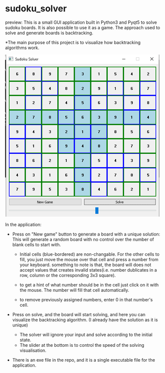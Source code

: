 # sudoku_solver

preview:
This is a small GUI application built in Python3 and Pyqt5 to solve sudoku boards. It is also possible to use it as a game.
The approach used to solve and generate boards is backtracking.

*The main purpose of this project is to visualize how backtracking algorithms work.


 ![GitHub Logo](sudoku_solver.png)


In the application:
  * Press on "New game" button to generate a board with a unique solution:
    This will generate a random board with no control over the number of blank cells to start with.
    
    - Initial cells (blue-bordered) are non-changable. For the other cells to fill, you just move the mouse
      over that cell and press a number from your keyboard. something to note is that, the board will does not accept values that
      creates invalid states(i.e. number dublicates in a row, column or the corresponding 3x3 square).

    - to get a hint of what number should be in the cell just click on it with the mouse. The number will fill that cell automatically.
    - to remove previously assigned numbers, enter 0 in that number's cell.
    
   * Press on solve, and the board will start solving, and here you can visualize the backtracking algorithm. (I already have the solution as it is unique)
   
     - The solver will ignore your input and solve according to the initial state.
     - The slider at the bottom is to control the speed of the solving visualisation.
     
   * There is an exe file in the repo, and it is a single executable file for the application.
    
  


